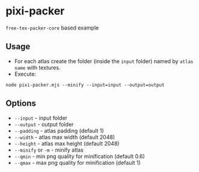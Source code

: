 # pixi-packer
`free-tex-packer-core` based example

## Usage
* For each atlas create the folder (inside the `input` folder) named by `atlas name` with textures.
* Execute:
```
node pixi-packer.mjs --minify --input=input --output=output
```

## Options
* `--input` - input folder
* `--output` - output folder
* `--padding` - atlas padding (default 1)
* `--width` - atlas max width (default 2048)
* `--height` - atlas max height (default 2048)
* `--minify` or `-m` - minify atlas
* `--qmin` - min png quality for minification (default 0.6)
* `--qmax` - max png quality for minification (default 1)
